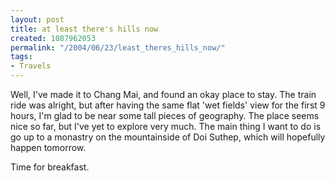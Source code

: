 ```yaml
---
layout: post
title: at least there's hills now
created: 1087962053
permalink: "/2004/06/23/least_theres_hills_now/"
tags:
- Travels
---
```

Well, I've made it to Chang Mai, and found an okay place to stay.  The train ride was alright, but after having the same flat 'wet fields' view for the first 9 hours, I'm glad to be near some tall pieces of geography.  The place seems nice so far, but I've yet to explore very much.  The main thing I want to do is go up to a monastry on the mountainside of Doi Suthep, which will hopefully happen tomorrow.  

Time for breakfast.
